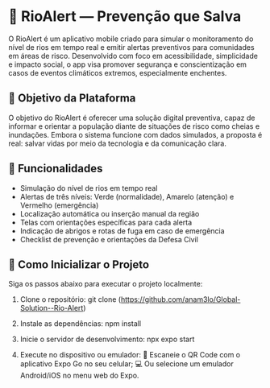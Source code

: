 # 🌊 RioAlert — Prevenção que Salva
O RioAlert é um aplicativo mobile criado para simular o monitoramento do nível de rios em tempo real e emitir alertas preventivos para comunidades em áreas de risco. Desenvolvido com foco em acessibilidade, simplicidade e impacto social, o app visa promover segurança e conscientização em casos de eventos climáticos extremos, especialmente enchentes.

## 🎯 Objetivo da Plataforma
O objetivo do RioAlert é oferecer uma solução digital preventiva, capaz de informar e orientar a população diante de situações de risco como cheias e inundações. Embora o sistema funcione com dados simulados, a proposta é real: salvar vidas por meio da tecnologia e da comunicação clara.

## 📲 Funcionalidades
- Simulação do nível de rios em tempo real
- Alertas de três níveis: Verde (normalidade), Amarelo (atenção) e Vermelho (emergência)
- Localização automática ou inserção manual da região
- Telas com orientações específicas para cada alerta
- Indicação de abrigos e rotas de fuga em caso de emergência
- Checklist de prevenção e orientações da Defesa Civil

## 🚀 Como Inicializar o Projeto
Siga os passos abaixo para executar o projeto localmente:

1. Clone o repositório:
git clone (https://github.com/anam3lo/Global-Solution--Rio-Alert)

2. Instale as dependências:
npm install

3. Inicie o servidor de desenvolvimento:
npx expo start

4. Execute no dispositivo ou emulador:
📱 Escaneie o QR Code com o aplicativo Expo Go no seu celular;
💻 Ou selecione um emulador Android/iOS no menu web do Expo.
